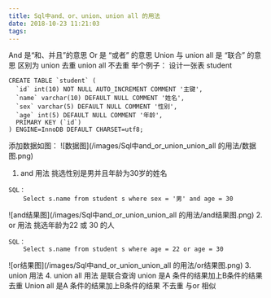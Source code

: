 ```yaml
---
title: Sql中and、or、union、union all 的用法
date: 2018-10-23 11:21:03
tags:
---
```



And 是“和、并且”的意思 
Or 是 “或者” 的意思
Union 与 union all 是 “联合” 的意思 区别为 union 去重 union all 不去重
举个例子：
	设计一张表 student
```
CREATE TABLE `student` (
  `id` int(10) NOT NULL AUTO_INCREMENT COMMENT '主键',
  `name` varchar(10) DEFAULT NULL COMMENT '姓名',
  `sex` varchar(5) DEFAULT NULL COMMENT '性别',
  `age` int(5) DEFAULT NULL COMMENT '年龄',
  PRIMARY KEY (`id`)
) ENGINE=InnoDB DEFAULT CHARSET=utf8;

```
添加数据如图：
![数据图](/images/Sql中and_or_union_union_all 的用法/数据图.png)
1.	and 用法
挑选性别是男并且年龄为30岁的姓名
```
SQL：
   	Select s.name from student s where sex = '男' and age = 30
```
![and结果图](/images/Sql中and_or_union_union_all 的用法/and结果图.png)
2.	or 用法
挑选年龄为22 或 30 的人
```
SQL：
	Select s.name from student s where age = 22 or age = 30
```
![or结果图](/images/Sql中and_or_union_union_all 的用法/or结果图.png)
3.	union 用法 
4.	union all 用法
是联合查询 union 是A 条件的结果加上B条件的结果去重
Union all 是A 条件的结果加上B条件的结果 不去重 与or 相似


